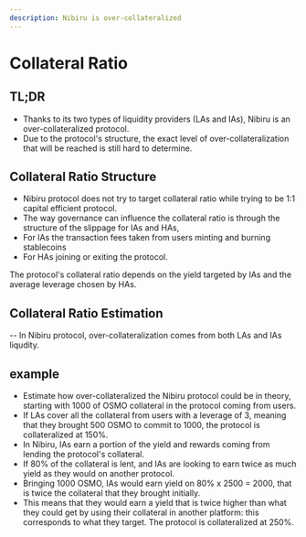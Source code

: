 ```yaml
---
description: Nibiru is over-collateralized
---
```


# Collateral Ratio

## TL;DR

* Thanks to its two types of liquidity providers \(LAs and IAs\), Nibiru is an over-collateralized protocol. 
* Due to the protocol's structure, the exact level of over-collateralization that will be reached is still hard to determine.

## Collateral Ratio Structure

* Nibiru protocol does not try to target collateral ratio while trying to be 1:1 capital efficient protocol. 
* The way governance can influence the collateral ratio is through the structure of the slippage for IAs and HAs, 
* For IAs the transaction fees taken from users minting and burning stablecoins 
* For HAs joining or exiting the protocol.

The protocol's collateral ratio depends on the yield targeted by IAs and the average leverage chosen by HAs.

## Collateral Ratio Estimation

-- In Nibiru protocol, over-collateralization comes from both LAs and IAs liqudity. 

## example 

- Estimate how over-collateralized the Nibiru protocol could be in theory, starting with 1000 of OSMO collateral in the protocol coming from users.
- If LAs cover all the collateral from users with a leverage of 3, meaning that they brought 500 OSMO to commit to 1000, the protocol is collateralized at 150%.
- In Nibiru, IAs earn a portion of the yield and rewards coming from lending the protocol's collateral. 
- If 80% of the collateral is lent, and IAs are looking to earn twice as much yield as they would on another protocol.
- Bringing 1000 OSMO, IAs would earn yield on 80% x 2500 = 2000, that is twice the collateral that they brought initially. 
- This means that they would earn a yield that is twice higher than what they could get by using their collateral in another platform: this corresponds to what they target. The protocol is collateralized at 250%.




